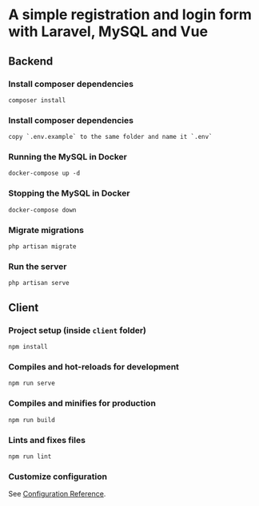 # A simple registration and login form with Laravel, MySQL and Vue
## Backend

### Install composer dependencies

```
composer install
```

### Install composer dependencies

```
copy `.env.example` to the same folder and name it `.env`
```

### Running the MySQL in Docker

```
docker-compose up -d
``` 

### Stopping the MySQL in Docker
```
docker-compose down
``` 

### Migrate migrations

```
php artisan migrate
```

### Run the server

```
php artisan serve
```

## Client

### Project setup (inside `client` folder)
```
npm install
```

### Compiles and hot-reloads for development
```
npm run serve
```

### Compiles and minifies for production
```
npm run build
```

### Lints and fixes files
```
npm run lint
```

### Customize configuration
See [Configuration Reference](https://cli.vuejs.org/config/).
